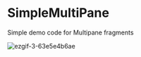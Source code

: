 # SimpleMultiPane
Simple demo code for Multipane fragments


![ezgif-3-63e5e4b6ae](https://user-images.githubusercontent.com/6447618/28753121-79c07aa2-7572-11e7-8c86-86bdb0a9eabc.gif)
